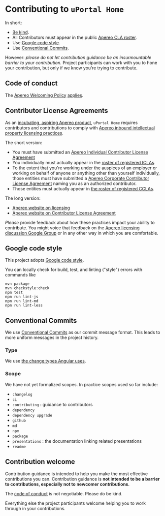 # Contributing to `uPortal Home`

In short:

+ [Be kind][code of conduct].
+ All Contributors must appear in the public [Apereo CLA roster][].
+ Use [Google code style][].
+ Use [Conventional Commits][].

However: *please do not let contribution guidance be an insurmountable barrier to your contribution.* Project participants can work with you to hone your contribution, but only if we know you're trying to contribute.

## Code of conduct

The [Apereo Welcoming Policy][] [applies][code of conduct].

## Contributor License Agreements

As an [incubating, aspiring Apereo product][uPortal Home website on incubating], `uPortal Home` requires contributors and contributions to comply with [Apereo inbound intellectual property licensing practices][].

The short version:

+ You must have submitted an [Apereo Individual Contributor License Agreement][]
+ You individually must actually appear in the [roster of registered ICLAs][Apereo CLA roster].
+ To the extent that you're working under the auspices of an employer or working on behalf of anyone or anything other than yourself individually, those entities must have submitted a [Apereo Corporate Contributor License Agreement][] naming you as an authorized contributor.
+ Those entities must actually appear in [the roster of registered CCLAs][Apereo CLA roster].

The long version:

+ [Apereo website on licensing][]
+ [Apereo website on Contributor License Agreement][]

*Please* provide feedback about how these practices impact your ability to contribute. You might voice that feedback on the [Apereo licensing discussion Google Group][] or in any other way in which you are comfortable.

## Google code style

This project adopts [Google code style][].

You can locally check for build, test, and linting ("style") errors with commands like

```shell
mvn package
mvn checkstyle:check
npm test
npm run lint-js
npm run lint-md
npm run lint-less
```

## Conventional Commits

We use [Conventional Commits][] as our commit message format. This leads to more
uniform messages in the project history.

### Type

We use [the change types Angular uses][].


### Scope

We have not yet formalized scopes. In practice scopes used so far include:

+ `changelog`
+ `ci`
+ `contributing` : guidance to contributors
+ `dependency`
+ `dependency upgrade`
+ `github`
+ `md`
+ `npm`
+ `package`
+ `presentations` : the documentation linking related presentations
+ `readme`

## Contribution welcome

Contribution guidance is intended to help you make the most effective contributions you can. Contribution guidance is **not intended to be a barrier to contributions, especially not to newcomer contributions.**

The [code of conduct][] is not negotiable. Please do be kind.

Everything else the project participants welcome helping you to work through in your contributions.


[uPortal Home website on incubating]: http://uw-madison-doit.github.io/angularjs-portal/apereo-incubation.html
[Apereo CLA roster]: http://licensing.apereo.org/completed-clas
[Apereo Corporate Contributor License Agreement]: https://www.apereo.org/sites/default/files/Licensing%20Agreements/apereo-ccla.pdf
[Apereo inbound intellectual property licensing practices]: https://www.apereo.org/licensing/practices
[Apereo Individual Contributor License Agreement]: https://www.apereo.org/sites/default/files/Licensing%20Agreements/apereo-icla.pdf
[Apereo licensing discussion Google Group]: https://groups.google.com/a/apereo.org/forum/#!forum/licensing-discuss
[Apereo website on Contributor License Agreement]: https://www.apereo.org/licensing/agreements
[Apereo website on licensing]: https://www.apereo.org/licensing
[Apereo Welcoming Policy]: https://www.apereo.org/content/apereo-welcoming-policy
[code of conduct]: ../CODE_OF_CONDUCT.md
[Conventional Commits]: https://conventionalcommits.org/
[Google code style]: https://google.github.io/styleguide/
[the change types Angular uses]: https://github.com/angular/angular.js/blob/master/CONTRIBUTING.md#commit

